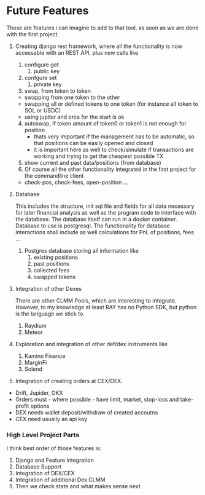 # Future Features

Those are features i can imagine to add to that tool, as soon as we are done with the first project. 

1. Creating django rest framework, where all the functionality is now accessable with an REST API, plus new calls like
	1. configure get
		1. public key
	2. confgure set
		1. private key
	3. swap, from token to token
	- swapping from one token to the other
  	- swapping all or defined tokens to one token (for instance all token to SOL or USDC)
   	- using jupiter and orca for the start is ok  
	4. autoswap, if token amount of token0 or token1 is not enough for position
    	- thats very important if the management has to be automatic, so that positions can be easily opened and closed
     	- it is important here as well to check/simulate if transactions are working and trying to get the cheapest possible TX 
	5. show current and past data/positions (from database)
 	6. Of course all the other functionality integrated in the first project for the commandline client
	- check-pos, check-fees, open-position ...  

2. Database
  
   This includes the structure, init sql file and fields for all data necessary for later financial analysis as  well as the program code to interface with the database. The database itself can run in a docker container. Database to use is postgresql. The functionality for database interactions shall include as well calculations for PnL of positions, fees ...
	1. Postgres database storing all information like
		1. existing positions
		2. past positions
		3. collected fees
		4. swapped tokens
3. Integration of other Dexes
   
   There are other CLMM Pools, which are interesting to integrate. However, to my knowledge at least RAY has no Python SDK, but python is the language we stick to.
	1. Raydium
	2. Meteor

4. Exploration and integration of other def/dex instruments like
	1. Kamino Finance
	2. MarginFi
	3. Solend

5. Integration of creating orders at CEX/DEX.
- Drift, Jupider, OKX
- Orders must - where possible - have limit, market, stop-loss and take-profit options
- DEX needs wallet deposit/withdraw of created accoutns
- CEX need usually an api key


### High Level Project Parts

I think best order of those features is:

1. Django and Feature integration
2. Database Support
3. Integration of DEX/CEX
4. Integration of additional Dex CLMM
5. Then we check state and what makes sense next



